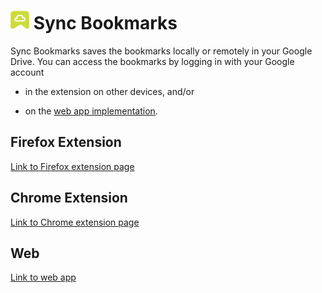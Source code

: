 <link rel="stylesheet" href="share/font-awesome-4.7.0/css/font-awesome.min.css">

# <img src="./share/icons/icon.png" width="30px"> Sync Bookmarks

Sync Bookmarks saves the bookmarks locally or remotely in your Google Drive. You can access the bookmarks by logging in with your Google account

- in the extension on other devices, and/or

- on the [web app implementation](https://ricwtk.github.io/sync-bookmarks).

## Firefox Extension
[Link to Firefox extension page]()

## Chrome Extension
[Link to Chrome extension page]()

## Web
[Link to web app]()
